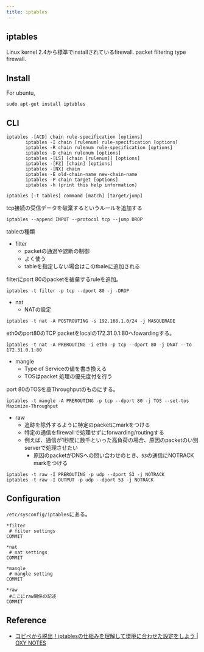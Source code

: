 ```yaml
---
title: iptables
---
```


## iptables
Linux kernel 2.4から標準でinstallされているfirewall.
packet filtering type firewall.

## Install
For ubuntu,

```
sudo apt-get install iptables
```

## CLI

```
iptables -[ACD] chain rule-specification [options]
       iptables -I chain [rulenum] rule-specification [options]
       iptables -R chain rulenum rule-specification [options]
       iptables -D chain rulenum [options]
       iptables -[LS] [chain [rulenum]] [options]
       iptables -[FZ] [chain] [options]
       iptables -[NX] chain
       iptables -E old-chain-name new-chain-name
       iptables -P chain target [options]
       iptables -h (print this help information)
```

```
iptables [-t tables] command [match] [target/jump]
```

tcp接続の受信データを破棄するというルールを追加する

```
iptables --append INPUT --protocol tcp --jump DROP
```

tableの種類

* filter
    * packetの通過や遮断の制御
    * よく使う
    * tableを指定しない場合はこのtbaleに追加される

filterにport 80のpacketを破棄するruleを追加。

```
iptables -t filter -p tcp --dport 80 -j -DROP
```

* nat
    * NATの設定

```
iptables -t nat -A POSTROUTING -s 192.168.1.0/24 -j MASQUERADE
```

eth0のport80のTCP packetをlocalの172.31.0.1:80へfowardingする。

```
iptables -t nat -A PREROUTING -i eth0 -p tcp --dport 80 -j DNAT --to 172.31.0.1:80
```

* mangle
    * Type of Serviceの値を書き換える
    * TOSはpacket 処理の優先度付を行う

port 80のTOSを高Throughputのものにする。

```
iptables -t mangle -A PREROUTING -p tcp --dport 80 -j TOS --set-tos Maximize-Throughput
```

* raw
    * 追跡を除外するように特定のpacketにmarkをつける
    * 特定の通信をfirewallで処理せずにforwarding/routingする
    * 例えば、通信が1秒間に数千といった高負荷の場合、原因のpacketのい別serverで処理させたい
        * 原因のpacketがDNSへの問い合わせのとき、`53`の通信にNOTRACK markをつける

```
iptables -t raw -I PREROUTING -p udp --dport 53 -j NOTRACK
iptables -t raw -I OUTPUT -p udp --dport 53 -j NOTRACK
```


## Configuration
`/etc/sysconfig/iptables`にある。

```
*filter
 # filter settings
COMMIT
```

```
*nat
 # nat settings
COMMIT
```

```
*mangle
 # mangle setting
COMMIT
```

```
*raw
 #ここにraw関係の記述
COMMIT
```


## Reference
* [コピペから脱出！iptablesの仕組みを理解して環境に合わせた設定をしよう | OXY NOTES](http://oxynotes.com/?p=6361)
